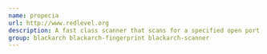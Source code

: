 ```yaml
---
name: propecia
url: http://www.redlevel.org
description: A fast class scanner that scans for a specified open port with banner grabbing URL : http://www.
group: blackarch blackarch-fingerprint blackarch-scanner
---
```

